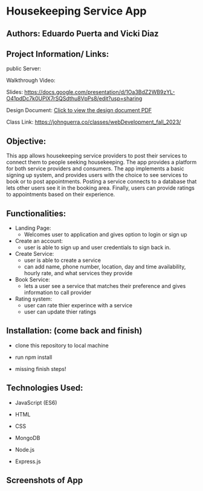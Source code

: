 # Housekeeping Service App

## Authors: Eduardo Puerta and Vicki Diaz

## Project Information/ Links:

public Server:

Walkthrough Video:

Slides: https://docs.google.com/presentation/d/1Oa3BdZ2WB9zYL-O41pdDc7k0UPlX7rSQSdthu8VpPs8/edit?usp=sharing

Design Document: [Click to view the design document PDF](designDoc/CS5610_Project2.pdf)

Class Link: https://johnguerra.co/classes/webDevelopment_fall_2023/

## Objective:

This app allows housekeeping service providers to post their services to connect them to people seeking housekeeping. The app provides a platform for both service providers and consumers. The app implements a basic signing up system, and provides users with the choice to see services to book or to post appointments. Posting a service connects to a database that lets other users see it in the booking area. Finally, users can provide ratings to appointments based on their experience.

## Functionalities:

- Landing Page:
  - Welcomes user to application and gives option to login or sign up
- Create an account:
  - user is able to sign up and user credentials to sign back in.
- Create Service:
  - user is able to create a service
  - can add name, phone number, location, day and time availability, hourly rate, and what services they provide
- Book Service:
  - lets a user see a service that matches their preference and gives information to call provider
- Rating system:
  - user can rate thier experince with a service
  - user can update thier ratings

## Installation: (come back and finish)

- clone this repository to local machine
- run npm install

- missing finish steps!

## Technologies Used:

- JavaScript (ES6)
- HTML
- CSS

- MongoDB
- Node.js
- Express.js

## Screenshots of App
